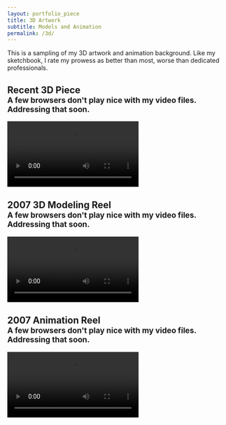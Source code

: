 ```yaml
---
layout: portfolio_piece
title: 3D Artwork
subtitle: Models and Animation
permalink: /3d/
---
```


<div>
<p class="justify">This is a sampling of my 3D artwork and animation background. Like my sketchbook, I rate my prowess as better than most, worse than dedicated professionals.</p>

<h2>Recent 3D Piece
<br>
<small>A few browsers don't play nice with my video files. Addressing that soon.</small>
</h2>
<video controls>
  <source src="/media/3Danimation/pump.mp4" type="video/mp4">
  <source src="/media/3Danimation/pump.webm" type="video/webm"/>
Your browser does not support the video tag.
</video>

<h2>2007 3D Modeling Reel
<br>
<small>A few browsers don't play nice with my video files. Addressing that soon.</small>
</h2>
<video controls>
  <source src="/media/3Danimation/Zdemo.mp4" type="video/mp4">
Your browser does not support the video tag.
</video>

<h2>2007 Animation Reel
<br>
<small>A few browsers don't play nice with my video files. Addressing that soon.</small>
</h2>
<video controls>
  <source src="/media/3Danimation/Animation.mp4" type="video/mp4">
Your browser does not support the video tag.
</video>
</div>
